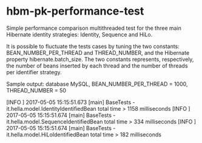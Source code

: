 # hbm-pk-performance-test

Simple performance comparison multithreaded test for the three main Hibernate identity strategies: Identity, Sequence and HiLo.

It is possible to fluctuate the tests cases by tuning the two constants: BEAN_NUMBER_PER_THREAD and THREAD_NUMBER, 
and the Hibernate property hibernate.batch_size. The two constants represents, respectively, the number of beans inserted by each thread and the number of threads per identifier strategy.

Sample output: database MySQL, BEAN_NUMBER_PER_THREAD = 1000, THREAD_NUMBER = 50

[INFO ] 2017-05-05 15:15:51.673 [main] BaseTests - it.hella.model.IdentityIdentifiedBean total time > 1158 milliseconds
[INFO ] 2017-05-05 15:15:51.674 [main] BaseTests - it.hella.model.SequenceIdentifiedBean total time > 334 milliseconds
[INFO ] 2017-05-05 15:15:51.674 [main] BaseTests - it.hella.model.HiLoIdentifiedBean total time > 182 milliseconds

